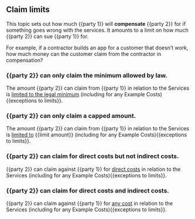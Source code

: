 ## Claim limits

This topic sets out how much {{party 1}} will **compensate** {{party 2}} for if something goes wrong with the services.  It amounts to a limit on how much {{party 2}} can sue {{party 1}} for.

For example, if a contractor builds an app for a customer that doesn’t work, how much money can the customer claim from the contractor in compensation?

### {{party 2}} can only claim the minimum allowed by law.

The amount {{party 2}} can claim from {{party 1}} in relation to the Services is [limited to the legal minimum](https://github.com/lawpatch/au-limitation/blob/60ca67dd1644bc284a82c22d25db3e5f56bc41b8/au-limitation-0.md) (including for any Example Costs){{exceptions to limits}}.

### {{party 2}} can only claim a capped amount.

The amount {{party 2}} can claim from {{party 1}} in relation to the Services is [limited to](https://github.com/lawpatch/au-limitation/blob/60ca67dd1644bc284a82c22d25db3e5f56bc41b8/au-limitation-1.md) {{limit amount}} (including for any Example Costs){{exceptions to limits}}.

### {{party 2}} can claim for direct costs but not indirect costs.

{{party 2}} can claim against {{party 1}} for [direct costs](https://github.com/lawpatch/au-limitation/blob/60ca67dd1644bc284a82c22d25db3e5f56bc41b8/au-limitation-2.md) in relation to the Services (including for any Example Costs){{exceptions to limits}}.

### {{party 2}} can claim for direct costs **and** indirect costs.

{{party 2}} can claim against {{party 1}} for [any cost](https://github.com/lawpatch/au-limitation/blob/60ca67dd1644bc284a82c22d25db3e5f56bc41b8/au-limitation-3.md) in relation to the Services (including for any Example Costs){{exceptions to limits}}.
